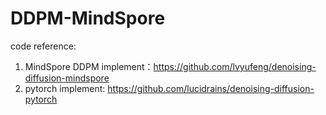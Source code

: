# DDPM-MindSpore


code reference:
1. MindSpore DDPM implement：https://github.com/lvyufeng/denoising-diffusion-mindspore
2. pytorch implement: https://github.com/lucidrains/denoising-diffusion-pytorch

